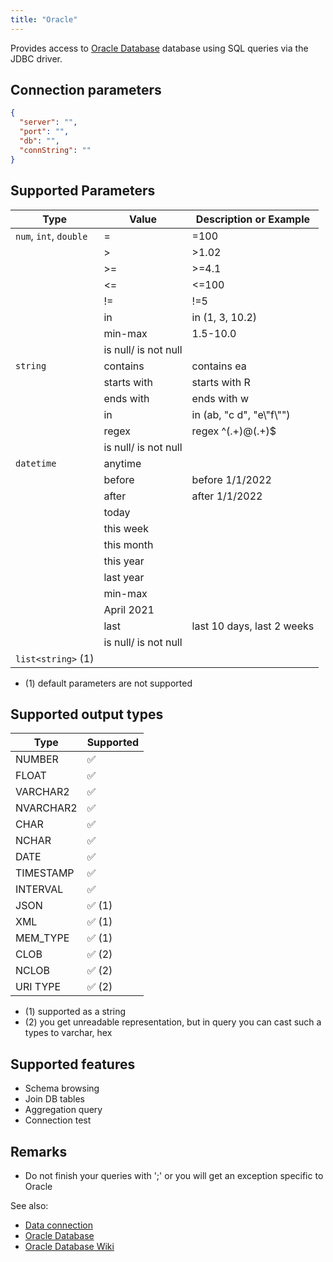 ```yaml
---
title: "Oracle"
---
```


Provides access to [Oracle Database](https://www.oracle.com/database/) database
using SQL queries via the JDBC driver.

## Connection parameters

```json
{
  "server": "",
  "port": "",
  "db": "",
  "connString": ""
}
```

## Supported Parameters

| Type                   | Value                | Description or Example     |
|------------------------|----------------------|----------------------------|
| `num`, `int`, `double` | =                    | =100                       |
|                        | >                    | >1.02                      |
|                        | >=                   | >=4.1                      |
|                        | \<=                   | \<=100                      |
|                        | !=                   | !=5                        |
|                        | in                   | in (1, 3, 10.2)            |
|                        | min-max              | 1.5-10.0                   |
|                        | is null/ is not null |                            |
| `string`               | contains             | contains ea                |
|                        | starts with          | starts with R              |
|                        | ends with            | ends with w                |
|                        | in                   | in (ab, "c d", "e\\"f\\"") |
|                        | regex                | regex ^(.+)@(.+)$          |
|                        | is null/ is not null |                            |
| `datetime`             | anytime              |                            |
|                        | before               | before 1/1/2022            |
|                        | after                | after 1/1/2022             |
|                        | today                |                            |
|                        | this week            |                            |
|                        | this month           |                            |
|                        | this year            |                            |
|                        | last year            |                            |
|                        | min-max              |                            |
|                        | April 2021           |                            |
|                        | last                 | last 10 days, last 2 weeks |
|                        | is null/ is not null |                            |
| `list<string>` (1)     |                      |                            |

* (1) default parameters are not supported

## Supported output types

| Type            | Supported              |
|-----------------|------------------------|
| NUMBER          | :white_check_mark:     |
| FLOAT           | :white_check_mark:     |
| VARCHAR2        | :white_check_mark:     |
| NVARCHAR2       | :white_check_mark:     |
| CHAR            | :white_check_mark:     |
| NCHAR           | :white_check_mark:     |
| DATE            | :white_check_mark:     |
| TIMESTAMP       | :white_check_mark:     |
| INTERVAL        | :white_check_mark:     |
| JSON            | :white_check_mark: (1) |
| XML             | :white_check_mark: (1) |
| MEM_TYPE        | :white_check_mark: (1) |
| CLOB            | :white_check_mark: (2) |
| NCLOB           | :white_check_mark: (2) |
| URI TYPE        | :white_check_mark: (2) |

* (1) supported as a string
* (2) you get unreadable representation, but in query you can cast such a types to varchar, hex

## Supported features

* Schema browsing
* Join DB tables
* Aggregation query
* Connection test

## Remarks

* Do not finish your queries with ';' or you will get an exception specific to Oracle

See also:

* [Data connection](../../access.md#data-connection)
* [Oracle Database](https://www.oracle.com/database/)
* [Oracle Database Wiki](https://en.wikipedia.org/wiki/Oracle_Database)

